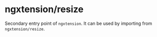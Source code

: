 # ngxtension/resize

Secondary entry point of `ngxtension`. It can be used by importing from `ngxtension/resize`.
